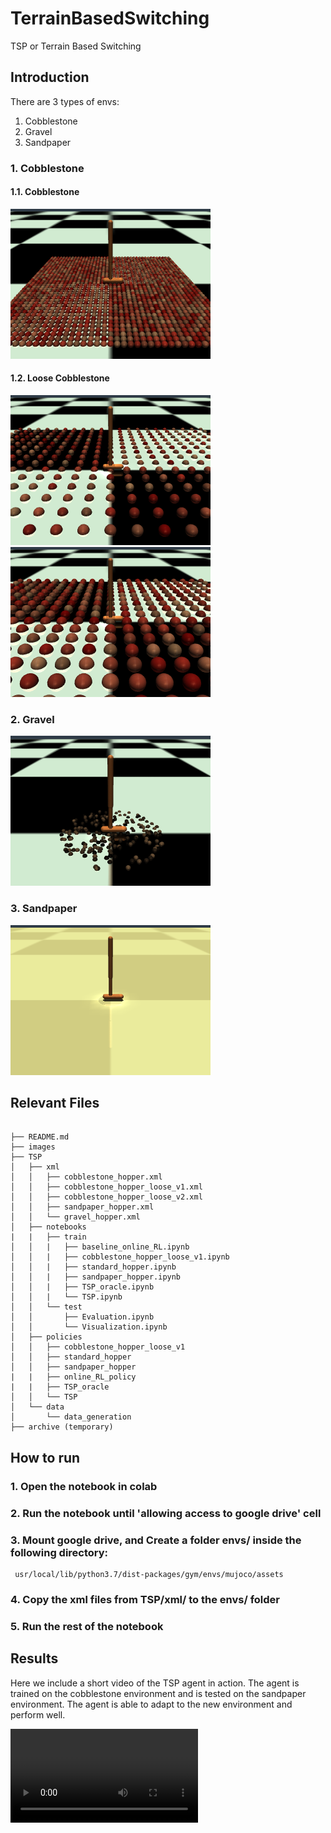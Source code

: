 # TerrainBasedSwitching
TSP or Terrain Based Switching 

## Introduction
There are 3 types of envs:
1. Cobblestone
2. Gravel
3. Sandpaper

### 1. Cobblestone
#### 1.1. Cobblestone
![Cobblestone](images/cobblestone.png)
#### 1.2. Loose Cobblestone
![Loose Cobblestone v1](images/cobblestone_loose_v1.png)
![Large Loose Cobblestone v2](images/cobblestone_loose_v2.png)

### 2. Gravel
![Gravel](images/gravel.png)

### 3. Sandpaper
![Sandpaper](images/sandpaper.png)

## Relevant Files
```

├── README.md
├── images
├── TSP
│   ├── xml
│   │   ├── cobblestone_hopper.xml
│   │   ├── cobblestone_hopper_loose_v1.xml
│   │   ├── cobblestone_hopper_loose_v2.xml
│   │   ├── sandpaper_hopper.xml
│   │   └── gravel_hopper.xml
│   ├── notebooks
|   |   ├── train
│   │   |   ├── baseline_online_RL.ipynb
│   │   |   ├── cobblestone_hopper_loose_v1.ipynb
│   │   |   ├── standard_hopper.ipynb
│   │   |   ├── sandpaper_hopper.ipynb
│   │   |   ├── TSP_oracle.ipynb
│   │   |   └── TSP.ipynb
│   │   └── test
│   │       ├── Evaluation.ipynb
│   │       └── Visualization.ipynb
│   ├── policies
│   │   ├── cobblestone_hopper_loose_v1
│   │   ├── standard_hopper
│   │   ├── sandpaper_hopper
|   |   ├── online_RL_policy
|   |   ├── TSP_oracle
│   │   └── TSP
│   └── data
│       └── data_generation
├── archive (temporary)

```

## How to run

### 1. Open the notebook in colab 

### 2. Run the notebook until 'allowing access to google drive' cell

### 3. Mount google drive, and Create a folder envs/ inside the following directory:
```
 usr/local/lib/python3.7/dist-packages/gym/envs/mujoco/assets
```
### 4. Copy the xml files from TSP/xml/ to the envs/ folder

### 5. Run the rest of the notebook

## Results

Here we include a short video of the TSP agent in action. The agent is trained on the cobblestone environment and is tested on the sandpaper environment. The agent is able to adapt to the new environment and perform well.

<!-- add mp4 video demo -->

![TSP agent in action](images/TSP_video.mp4)